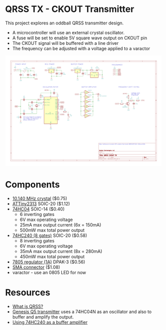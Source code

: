 # QRSS TX - CKOUT Transmitter

This project explores an oddball QRSS transmitter design. 

* A microcontroller will use an external crystal oscillator. 
* A fuse will be set to enable 5V square wave output on CKOUT pin
* The CKOUT signal will be buffered with a line driver
* The frequency can be adjusted with a voltage applied to a varactor

![](schematic.png)

# Components
* [10.140 MHz crystal](https://www.mouser.com/ProductDetail/IQD/LFXTAL013480Bulk?qs=e4%2FAndAAwgLefIQQ1kDEyw%3D%3D) ($0.75)
* [ATTiny2313](https://www.mouser.com/ProductDetail/Microchip-Technology-Atmel/ATTINY2313A-SU?qs=sGAEpiMZZMvqv2n3s2xjsRLJ5ROJ0gc0dZSXrqbzGMo%3D) SOIC-20 ($1.12)
* [74HC04](https://www.mouser.com/ProductDetail/Toshiba/74HC04DBJ?qs=sGAEpiMZZMutVWjHE%2FYQw9wp2KmMZae1rDJE3jT16hQ%3D) SOIC-14 ($0.40)
  * 6 inverting gates
  * 6V max operating voltage
  * 25mA max output current (6x = 150mA)
  * 500mW max total power output
* [74HC240 (8 gates)](https://www.mouser.com/ProductDetail/ON-Semiconductor/MC74HC240ADWR2G?qs=sGAEpiMZZMtOwpHsRTkso1w2FFrRgZoC7Sba8mWwszY%3D) SOIC-20 ($0.58)
  * 8 inverting gates
  * 6V max operating voltage
  * 35mA max output current (8x = 280mA)
  * 450mW max total power output
* [7805 regulator (1A)](https://www.mouser.com/ProductDetail/ON-Semiconductor/MC7805CDTRKG?qs=sGAEpiMZZMtUqDgmOWBjgFMGuATcbJe5wWS0hbY0mRQ%3D) DPAK-3 ($0.56)
* [SMA connector](https://www.mouser.com/ProductDetail/LPRS/SMA-CONNECTOR?qs=sGAEpiMZZMuLQf%252BEuFsOrkd7M7rmHNHidLMZ%2Ftb%252B0T1YCJLScw0qLA%3D%3D) ($1.08)
* varactor - use an 0805 LED for now

# Resources
* [What is QRSS?](https://www.qsl.net/m0ayf/What-is-QRSS.html)
* [Genesis Q5 transmitter](http://www.genesisradio.com.au/Q5/) uses a 74HC04N as an oscillator and also to buffer and amplify the output.
* [Using 74HC240 as a buffer amplifier](http://py2ohh.w2c.com.br/trx/digital/rfdigital.htm)
